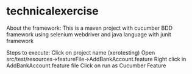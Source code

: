 # technicalexercise
 About the framework: 
 This is a maven project with cucumber BDD framework using selenium webdriver and java language with junit framework
 
 Steps to execute:
 Click on project name (xerotesting)
 Open src/test/resources->featureFile->AddBankAccount.feature
 Right click in AddBankAccount.feature file
 Click on run as Cucumber Feature
